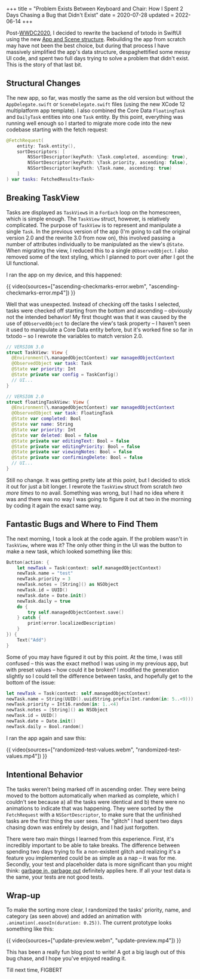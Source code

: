 +++
title = "Problem Exists Between Keyboard and Chair: How I Spent 2 Days Chasing a Bug that Didn't Exist"
date = 2020-07-28
updated = 2022-06-14
+++

Post-[WWDC2020], I decided to rewrite the backend of txtodo in SwiftUI
using the new [App and Scene structure]. Rebuilding the app from scratch
may have not been the best choice, but during that process I have
massively simplified the app's data structure, despaghettified some messy
UI code, and spent two full days trying to solve a problem that didn't
exist. This is the story of that last bit.

<!-- more -->

## Structural Changes 

The new app, so far, was mostly the same as the old version but without
the `AppDelegate.swift` or `SceneDelegate.swift` files (using the new
XCode 12 multiplatform app template). I also combined the Core Data
`FloatingTask` and `DailyTask` entities into one `Task` entity. By this
point, everything was running well enough so I started to migrate more
code into the new codebase starting with the fetch request:

```swift
@FetchRequest(
    entity: Task.entity(),
    sortDescriptors: [
        NSSortDescriptor(keyPath: \Task.completed, ascending: true),
        NSSortDescriptor(keyPath: \Task.priority, ascending: false),
        NSSortDescriptor(keyPath: \Task.name, ascending: true)
    ]
) var tasks: FetchedResults<Task>
```

## Breaking TaskView

Tasks are displayed as `TaskView`s in a `ForEach` loop on the
homescreen, which is simple enough. The `TaskView` struct, however, is
relatively complicated. The purpose of `TaskView` is to represent and
manipulate a single `Task`. In the previous version of the app (I'm
going to call the original version 2.0 and the rewrite 3.0 from now on),
this involved passing a number of attributes individually to be
manipulated as the view's `@State`. When migrating the view, I reduced
this to a single `@ObservedObject`. I also removed some of the text
styling, which I planned to port over after I got the UI functional.

I ran the app on my device, and this happened:

{{ video(sources=["ascending-checkmarks-error.webm", "ascending-checkmarks-error.mp4"])  }}

Well that was unexpected. Instead of checking off the tasks I selected,
tasks were checked off starting from the bottom and ascending –
obviously not the intended behavior! My first thought was that it was
caused by the use of `@ObservedObject` to declare the view's task
property – I haven't seen it used to manipulate a Core Data entity
before, but it's worked fine so far in txtodo – so I rewrote the
variables to match version 2.0.

```swift
// VERSION 3.0
struct TaskView: View {
  @Environment(\.managedObjectContext) var managedObjectContext
  @ObservedObject var task: Task
  @State var priority: Int
  @State private var config = TaskConfig()
  // UI...
}

// VERSION 2.0
struct floatingTaskView: View {
  @Environment(\.managedObjectContext) var managedObjectContext
  @ObservedObject var task: FloatingTask
  @State var completed: Bool
  @State var name: String
  @State var priority: Int
  @State var deleted: Bool = false
  @State private var editingText: Bool = false
  @State private var editingPriority: Bool = false
  @State private var viewingNotes: Bool = false
  @State private var confirmingDelete: Bool = false
  // UI...
}
```

Still no change. It was getting pretty late at this point, but I decided
to stick it out for just a bit longer. I rewrote the `TaskView` struct
from scratch *two more times* to no avail. Something was wrong, but I
had no idea where it was and there was no way I was going to figure it
out at two in the morning by coding it again the exact same way.

## Fantastic Bugs and Where to Find Them

The next morning, I took a look at the code again. If the problem wasn't
in `TaskView`, where was it? The only other thing in the UI was the
button to make a new task, which looked something like this:

```swift
Button(action: {
    let newTask = Task(context: self.managedObjectContext)
    newTask.name = "test"
    newTask.priority = 3
    newTask.notes = [String]() as NSObject
    newTask.id = UUID()
    newTask.date = Date.init()
    newTask.daily = true
    do {
        try self.managedObjectContext.save()
    } catch {
        print(error.localizedDescription)
    }
}) {
    Text("Add")
}
```

Some of you may have figured it out by this point. At the time, I was
still confused – this was the exact method I was using in my previous
app, but with preset values – how could it be broken? I modified the
generation slightly so I could tell the difference between tasks, and
hopefully get to the bottom of the issue:

```swift
let newTask = Task(context: self.managedObjectContext)
newTask.name = String(UUID().uuidString.prefix(Int.random(in: 5..<9)))
newTask.priority = Int16.random(in: 1..<4)
newTask.notes = [String]() as NSObject
newTask.id = UUID()
newTask.date = Date.init()
newTask.daily = Bool.random()
```

I ran the app again and saw this:

{{ video(sources=["randomized-test-values.webm", "randomized-test-values.mp4"])  }}

## Intentional Behavior

The tasks weren't being marked off in ascending order. They were being
moved to the bottom automatically when marked as complete, which I
couldn't see because a) all the tasks were identical and b) there were
no animations to indicate that was happening. They were sorted by the
`FetchRequest` with a `NSSortDescriptor`, to make sure that the
unfinished tasks are the first thing the user sees. The "glitch" I had
spent two days chasing down was entirely by design, and I had just
forgotten.

There were two main things I learned from this experience. First, it's
incredibly important to be able to take breaks. The difference between
spending two days trying to fix a non-existent glitch and realizing it's
a feature you implemented could be as simple as a nap – it was for me.
Secondly, your test and placeholder data is more significant than you
might think: [garbage in, garbage out] definitely applies here. If all
your test data is the same, your tests are not good tests.

## Wrap-up

To make the sorting more clear, I randomized the tasks' priority, name,
and category (as seen above) and added an animation with
`.animation(.easeIn(duration: 0.25))`. The current prototype looks
something like this:

{{ video(sources=["update-preview.webm", "update-preview.mp4"]) }}

This has been a really fun blog post to write! A got a big laugh out of
this bug chase, and I hope you've enjoyed reading it.

Till next time, FIGBERT

[WWDC2020]: https://web.archive.org/web/20201105203007/https://developer.apple.com/wwdc20/
[App and Scene structure]: https://developer.apple.com/videos/play/wwdc2020/10037/
[garbage in, garbage out]: https://en.wikipedia.org/wiki/Garbage_in%2C_garbage_out

